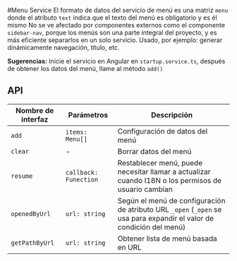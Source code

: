 #Menu Service
El formato de datos del servicio de menú es una matriz `menu` donde el atributo `text` indica que el texto del menú es obligatorio y es él mismo No se ve afectado por componentes externos como el componente `sidebar-nav`, porque los menús son una parte integral del proyecto, y es más eficiente separarlos en un solo servicio. Usado, por ejemplo: generar dinámicamente navegación, título, etc.

**Sugerencias:** Inicie el servicio en Angular en `startup.service.ts`, después de obtener los datos del menú, llame al método `add()`

## API

| Nombre de interfaz | Parámetros | Descripción |
| ------------------ | ---------- | ----------- |
| `add` | `items: Menu[]` | Configuración de datos del menú |
| `clear` | - | Borrar datos del menú |
| `resume` | `callback: Funection` | Restablecer menú, puede necesitar llamar a actualizar cuando I18N o los permisos de usuario cambian |
| `openedByUrl` | `url: string` | Según el menú de configuración de atributo URL `_open` (`_open` se usa para expandir el valor de condición del menú) |
| `getPathByUrl` | `url: string` | Obtener lista de menú basada en URL |
